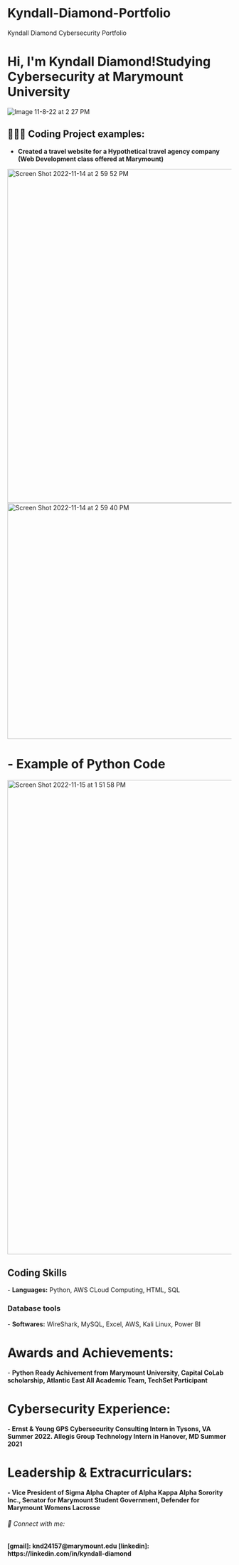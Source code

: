 # Kyndall-Diamond-Portfolio
Kyndall Diamond Cybersecurity Portfolio
<h1>Hi, I'm Kyndall Diamond!Studying Cybersecurity at Marymount University</a></h1>

![Image 11-8-22 at 2 27 PM](https://user-images.githubusercontent.com/93686289/202000068-ce939714-c5f7-4808-8849-33fb732fab06.jpg)


<h2>👩🏽‍💻 Coding Project examples:</h2>

- <b>Created a travel website for a Hypothetical travel agency company (Web Development class offered at Marymount)</b>

<img width="750" alt="Screen Shot 2022-11-14 at 2 59 52 PM" src="https://user-images.githubusercontent.com/93686289/201999995-53a97100-5e3d-441a-9d8b-bbcd8ccc0a8e.png">

<img width="530" alt="Screen Shot 2022-11-14 at 2 59 40 PM" src="https://user-images.githubusercontent.com/93686289/202000327-9894c411-11dc-4c65-9640-82ae3798240e.png">

<h1>- <b> Example of Python Code</b> </h1>

<img width="1065" alt="Screen Shot 2022-11-15 at 1 51 58 PM" src="https://user-images.githubusercontent.com/93686289/202002508-f55ce724-96fa-42e1-99d8-75244570c83f.png">


<h2> Coding Skills</h2>
- <b> Languages:</b> Python, AWS CLoud Computing, HTML, SQL

<h3> Database tools</h3>
- <b> Softwares:</b> WireShark, MySQL, Excel, AWS, Kali Linux, Power BI


<h1> Awards and Achievements: </h1>
- <b> Python Ready Achivement from Marymount University, Capital CoLab scholarship, Atlantic East All Academic Team, TechSet Participant

<h1> Cybersecurity Experience: </h1>
- <b> Ernst & Young GPS Cybersecurity Consulting Intern in Tysons, VA Summer 2022. Allegis Group Technology Intern in Hanover, MD Summer 2021

<h1> Leadership & Extracurriculars: </h1>
- <b> Vice President of Sigma Alpha Chapter of Alpha Kappa Alpha Sorority Inc., Senator for Marymount Student Government, Defender for Marymount Womens Lacrosse 

<h6> 🤳 Connect with me:</h6>
[gmail]: knd24157@marymount.edu
[linkedin]: https://linkedin.com/in/kyndall-diamond


